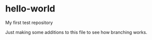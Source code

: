 # hello-world
My first test repository

Just making some additions to this file to see how branching works.
